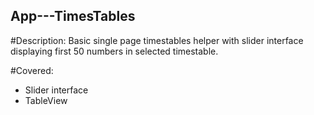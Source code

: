 ## App---TimesTables


#Description:
Basic single page timestables helper with slider interface displaying first 50 numbers in selected timestable.


#Covered:
- Slider interface
- TableView
